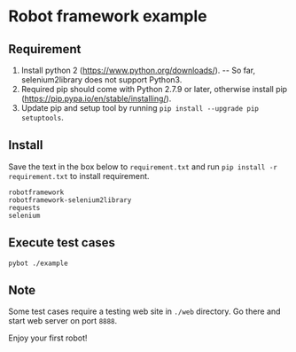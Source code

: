 # Robot framework example

## Requirement
1. Install python 2 (https://www.python.org/downloads/). -- So far, selenium2library does not support Python3.
2. Required pip should come with Python 2.7.9 or later, otherwise install pip (https://pip.pypa.io/en/stable/installing/).
3. Update pip and setup tool by running ```pip install --upgrade pip setuptools```.

## Install

Save the text in the box below to ```requirement.txt``` and run ```pip install -r requirement.txt``` to install requirement.

```
robotframework
robotframework-selenium2library
requests
selenium
```

## Execute test cases

```
pybot ./example
```

## Note

Some test cases require a testing web site in ```./web``` directory. Go there and start web server on port ```8888```.

Enjoy your first robot!

